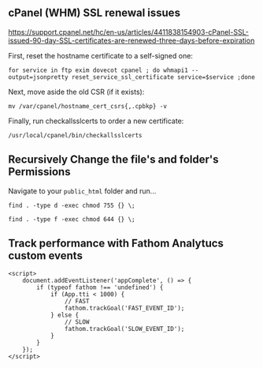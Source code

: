 ## cPanel (WHM) SSL renewal issues 

https://support.cpanel.net/hc/en-us/articles/4411838154903-cPanel-SSL-issued-90-day-SSL-certificates-are-renewed-three-days-before-expiration

First, reset the hostname certificate to a self-signed one:

`for service in ftp exim dovecot cpanel ; do whmapi1 --output=jsonpretty reset_service_ssl_certificate service=$service ;done`

Next, move aside the old CSR (if it exists):

`mv /var/cpanel/hostname_cert_csrs{,.cpbkp} -v`

Finally, run checkallsslcerts to order a new certificate:

`/usr/local/cpanel/bin/checkallsslcerts`

## Recursively Change the file's and folder's Permissions

Navigate to your `public_html` folder and run...

`find . -type d -exec chmod 755 {} \;`

`find . -type f -exec chmod 644 {} \;`

## Track performance with Fathom Analytucs custom events

```
<script>
    document.addEventListener('appComplete', () => {
        if (typeof fathom !== 'undefined') {
            if (App.tti < 1000) {
                // FAST 
                fathom.trackGoal('FAST_EVENT_ID');
            } else {
                // SLOW
                fathom.trackGoal('SLOW_EVENT_ID');
            }
        }
    });
</script>
```
